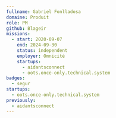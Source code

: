 ```yaml
---
fullname: Gabriel Fonlladosa
domaine: Produit
role: PM
github: Blageir
missions:
  - start: 2020-09-07
    end: 2024-09-30
    status: independent
    employer: Omnicité
    startups:
      - aidantsconnect
      - oots.once-only.technical.system
badges:
  - segur
startups:
  - oots.once-only.technical.system
previously:
  - aidantsconnect
---
```

